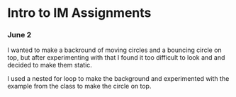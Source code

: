 # Intro to IM Assignments

### June 2

I wanted to make a backround of moving circles and a bouncing circle on top, but after experimenting with that I found it too difficult to look and and decided to make them static. 

I used a nested for loop to make the background and experimented with the example from the class to make the circle on top.

